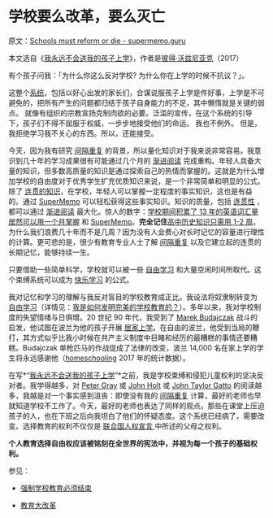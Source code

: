 # 学校要么改革，要么灭亡

原文：[Schools must reform or die - supermemo.guru](https://supermemo.guru/wiki/Schools_must_reform_or_die)

本文选自《[我永远不会送我的孩子上学](https://supermemo.guru/wiki/Problem_of_Schooling)》，作者是[彼得·沃兹尼亚克](https://supermemo.guru/wiki/Piotr_Wozniak)（2017）

有个孩子问我：「为什么你这么反对学校? 为什么你在上学的时候不抗议？」。

这整个[系统](https://supermemo.guru/wiki/School)，包括以好心出发的家长们，合谋说服孩子上学是件好事，上学是不可避免的，把所有产生的问题都归结于孩子自身能力的不足，其中懒惰就是关键的弱点。 就像有组织的宗教宣扬克制肉欲的必要。泛滥的宣传，在这个系统的引导下，孩子们不得不屈服于权威，一步步地接受他们的命运。 我也不例外。 但是，我拒绝学习我不关心的东西。所以，还能接受。

今天，因为我有研究 [间隔重复](https://supermemo.guru/wiki/Spaced_repetition) 的背景，所以量化知识对于我来说非常容易。我意识到几十年的学习成果很有可能通过几个月的 [渐进阅读](https://supermemo.guru/wiki/Incremental_reading) 完成重构。年轻人具备大量的知识，但多数高质量的知识是通过探索自己的热情而掌握的。这就是为什么增加学校的自由度对于优秀学生扩充优质知识来说，是一个非常简单和明显的公式。除了 [连贯的知识](https://supermemo.guru/wiki/Coherence)，在学校，年轻人可以掌握一定程度的事实知识，这也是有益的。通过 [SuperMemo](https://supermemo.guru/wiki/SuperMemo) 可以轻松获得这些事实知识。知识的质量，包括 [连贯性](https://supermemo.guru/wiki/Coherence) ，都可以通过 [渐进阅读](https://supermemo.guru/wiki/Incremental_reading) 最大化。惊人的数字：[学校期间积累了 13 年的英语词汇量居然可以用一个月掌握](https://supermemo.guru/wiki/13_years_of_school_in_a_month) 和 [SuperMemo](https://supermemo.guru/wiki/SuperMemo)。**完全记住**[高中历史知识只需用 1-2 周](https://supermemo.guru/wiki/Learning_history:_school_vs._self-directed_learning)。为什么我们浪费几十年而不是几周？因为没有人会费心对长时记忆的容量进行理性的计算。更可悲的是，很少有教育专业人士了解 [间隔重复](https://supermemo.guru/wiki/Spaced_repetition) 以及它建立起的连贯的长期记忆，能够持续一生。

只要借助一些简单科学，学校就可以被一些 [自由学习](https://supermemo.guru/wiki/Free_learning) 和大量空闲时间所取代。这个束缚系统可以成为 [快乐学习](https://supermemo.guru/wiki/Pleasure_of_learning) 的公式。

我对记忆和学习的理解与我反对盲目的学校教育成正比。我设法将奴隶制转变为 [自由学习](https://supermemo.guru/wiki/Free_learning)（详情见：[我是如何发明完美的学校教育的？](https://supermemo.guru/wiki/How_I_invented_perfect_schooling)）。多年以来，我对学校制度的失望情绪与日俱增。20 世纪 90 年代，我受到了 [Marek Budajczak](https://supermemo.guru/wiki/Marek_Budajczak) 战斗的启发，他试图在波兰为他的孩子开展 [居家上学](https://supermemo.guru/wiki/Homeschooling)。在自由的波兰，他受到当局的鞭打，其方式似乎比我小时候在共产主义制度中目睹和经历的最糟糕的事情还要糟糕。Budajczak 单枪匹马的作战促成了法律的改变，波兰 14,000 名在家上学的学生将永远感谢他（[homeschooling](https://supermemo.guru/wiki/Homeschooling) 2017 年的统计数据）。

在写*“[我永远不会送我的孩子上学](https://supermemo.guru/wiki/I_would_never_send_my_kids_to_school)”*之前，我是学校束缚和侵犯儿童权利的坚决反对者。我学得越多，对 [Peter Gray](https://supermemo.guru/wiki/Peter_Gray)  或 [John Holt](https://supermemo.guru/wiki/John_Holt) 或 [John Taylor Gatto](https://supermemo.guru/wiki/John_Taylor_Gatto) 的阅读越多，我越是对一个事实感到沮丧：即使没有我的 [间隔重复](https://supermemo.guru/wiki/Spaced_repetition) 计算，最好的老师也早就知道学校不工作了。今天，最好的老师也表达了同样的观点。那些在课堂上压迫孩子的人，也在下班之后向我坦白了他们的怀疑态度。这个系统已经病了，需要改变。选择教育的权利不仅仅是 [联合国人权宣言 ](https://supermemo.guru/wiki/Education_as_a_human_right)中所述的父母之权利。

**个人教育选择自由权应该被铭刻在全世界的宪法中，并视为每一个孩子的基础权利。**

参见：

- [强制学校教育必须结束](https://supermemo.guru/wiki/Compulsory_schooling_must_end)

- [教育大改革](https://supermemo.guru/wiki/Grand_Education_Reform)